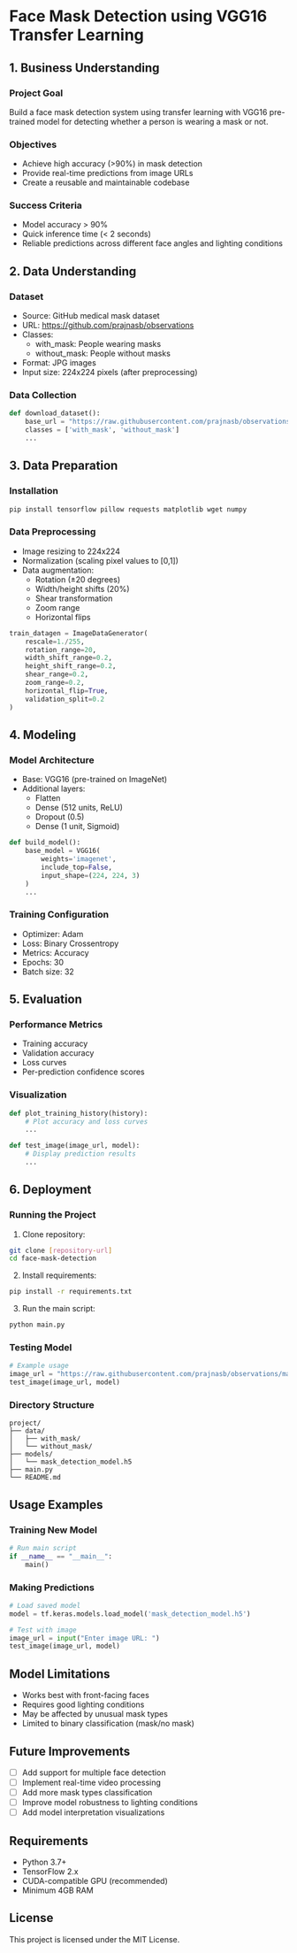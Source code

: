 # Face Mask Detection using VGG16 Transfer Learning

## 1. Business Understanding

### Project Goal
Build a face mask detection system using transfer learning with VGG16 pre-trained model for detecting whether a person is wearing a mask or not.

### Objectives
- Achieve high accuracy (>90%) in mask detection
- Provide real-time predictions from image URLs
- Create a reusable and maintainable codebase

### Success Criteria
- Model accuracy > 90%
- Quick inference time (< 2 seconds)
- Reliable predictions across different face angles and lighting conditions

## 2. Data Understanding

### Dataset
- Source: GitHub medical mask dataset
- URL: https://github.com/prajnasb/observations
- Classes:
  - with_mask: People wearing masks
  - without_mask: People without masks
- Format: JPG images
- Input size: 224x224 pixels (after preprocessing)

### Data Collection
```python
def download_dataset():
    base_url = "https://raw.githubusercontent.com/prajnasb/observations/master/experiements/data"
    classes = ['with_mask', 'without_mask']
    ...
```

## 3. Data Preparation

### Installation
```bash
pip install tensorflow pillow requests matplotlib wget numpy
```

### Data Preprocessing
- Image resizing to 224x224
- Normalization (scaling pixel values to [0,1])
- Data augmentation:
  - Rotation (±20 degrees)
  - Width/height shifts (20%)
  - Shear transformation
  - Zoom range
  - Horizontal flips

```python
train_datagen = ImageDataGenerator(
    rescale=1./255,
    rotation_range=20,
    width_shift_range=0.2,
    height_shift_range=0.2,
    shear_range=0.2,
    zoom_range=0.2,
    horizontal_flip=True,
    validation_split=0.2
)
```

## 4. Modeling

### Model Architecture
- Base: VGG16 (pre-trained on ImageNet)
- Additional layers:
  - Flatten
  - Dense (512 units, ReLU)
  - Dropout (0.5)
  - Dense (1 unit, Sigmoid)

```python
def build_model():
    base_model = VGG16(
        weights='imagenet',
        include_top=False,
        input_shape=(224, 224, 3)
    )
    ...
```

### Training Configuration
- Optimizer: Adam
- Loss: Binary Crossentropy
- Metrics: Accuracy
- Epochs: 30
- Batch size: 32

## 5. Evaluation

### Performance Metrics
- Training accuracy
- Validation accuracy
- Loss curves
- Per-prediction confidence scores

### Visualization
```python
def plot_training_history(history):
    # Plot accuracy and loss curves
    ...

def test_image(image_url, model):
    # Display prediction results
    ...
```

## 6. Deployment

### Running the Project
1. Clone repository:
```bash
git clone [repository-url]
cd face-mask-detection
```

2. Install requirements:
```bash
pip install -r requirements.txt
```

3. Run the main script:
```bash
python main.py
```

### Testing Model
```python
# Example usage
image_url = "https://raw.githubusercontent.com/prajnasb/observations/master/experiements/data/with_mask/1.jpg"
test_image(image_url, model)
```

### Directory Structure
```
project/
├── data/
│   ├── with_mask/
│   └── without_mask/
├── models/
│   └── mask_detection_model.h5
├── main.py
└── README.md
```

## Usage Examples

### Training New Model
```python
# Run main script
if __name__ == "__main__":
    main()
```

### Making Predictions
```python
# Load saved model
model = tf.keras.models.load_model('mask_detection_model.h5')

# Test with image
image_url = input("Enter image URL: ")
test_image(image_url, model)
```

## Model Limitations
- Works best with front-facing faces
- Requires good lighting conditions
- May be affected by unusual mask types
- Limited to binary classification (mask/no mask)

## Future Improvements
- [ ] Add support for multiple face detection
- [ ] Implement real-time video processing
- [ ] Add more mask types classification
- [ ] Improve model robustness to lighting conditions
- [ ] Add model interpretation visualizations

## Requirements
- Python 3.7+
- TensorFlow 2.x
- CUDA-compatible GPU (recommended)
- Minimum 4GB RAM

## License
This project is licensed under the MIT License.
